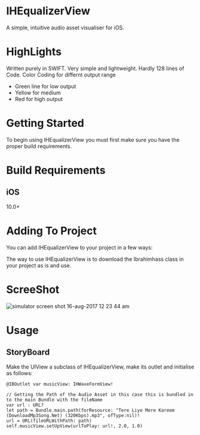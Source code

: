 # IHEqualizerView
A simple, intuitive audio asset visualiser for iOS.

# HighLights
Written purely in SWIFT. Very simple and lightweight. Hardly 128 lines of Code. Color Coding for differnt output range 

* Green line for low output
* Yellow for medium
* Red for high output

# Getting Started

To begin using IHEqualizerView you must first make sure you have the proper build requirements.

# Build Requirements

## iOS

10.0+

# Adding To Project

You can add IHEqualizerView to your project in a few ways: 

The way to use IHEqualizerView is to download the Ibrahimhass class in your project as is and use.

# ScreeShot
![simulator screen shot 16-aug-2017 12 23 44 am](https://user-images.githubusercontent.com/16992520/29331253-6c614fcc-8219-11e7-970a-d196bb2029e7.png)

# Usage

## StoryBoard

Make the UIView a subclass of IHEqualizerView, make its outlet and initialise as follows:

    @IBOutlet var musicView: IHWaveFormView!

    // Getting the Path of the Audio Asset in this case this is bundled in to the main Bundle with the fileName 
    var url : URL?
    let path = Bundle.main.path(forResource: "Tere Liye Mere Kareem (DownloadMp3Song.Net) (320Kbps).mp3", ofType:nil)!
    url = URL(fileURLWithPath: path)
    self.musicView.setUpView(urlToPlay: url!, 2.0, 1.0)


